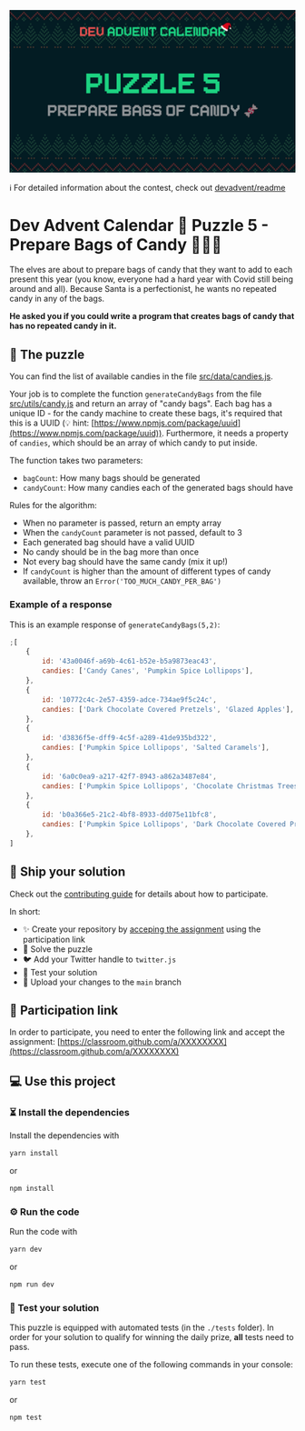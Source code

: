 ![](README.cover.jpg)

ℹ️ For detailed information about the contest, check out [devadvent/readme](https://github.com/devadvent/readme/)

# Dev Advent Calendar 🎅 Puzzle 5 - Prepare Bags of Candy 🍫🍬🍭

The elves are about to prepare bags of candy that they want to add to each present this year (you know, everyone had a hard year with Covid still being around and all).
Because Santa is a perfectionist, he wants no repeated candy in any of the bags.

**He asked you if you could write a program that creates bags of candy that has no repeated candy in it.**

## 🧩 The puzzle

You can find the list of available candies in the file [src/data/candies.js](src/data/candies.js).

Your job is to complete the function `generateCandyBags` from the file [src/utils/candy.js](src/utils/candy.js) and return an array of "candy bags".
Each bag has a unique ID - for the candy machine to create these bags, it's required that this is a UUID (💡 hint: [https://www.npmjs.com/package/uuid](https://www.npmjs.com/package/uuid)).
Furthermore, it needs a property of `candies`, which should be an array of which candy to put inside.

The function takes two parameters:

-   `bagCount`: How many bags should be generated
-   `candyCount`: How many candies each of the generated bags should have

Rules for the algorithm:

-   When no parameter is passed, return an empty array
-   When the `candyCount` parameter is not passed, default to 3
-   Each generated bag should have a valid UUID
-   No candy should be in the bag more than once
-   Not every bag should have the same candy (mix it up!)
-   If `candyCount` is higher than the amount of different types of candy available, throw an `Error('TOO_MUCH_CANDY_PER_BAG')`

### Example of a response

This is an example response of `generateCandyBags(5,2)`:

```javascript
;[
    {
        id: '43a0046f-a69b-4c61-b52e-b5a9873eac43',
        candies: ['Candy Canes', 'Pumpkin Spice Lollipops'],
    },
    {
        id: '10772c4c-2e57-4359-adce-734ae9f5c24c',
        candies: ['Dark Chocolate Covered Pretzels', 'Glazed Apples'],
    },
    {
        id: 'd3836f5e-dff9-4c5f-a289-41de935bd322',
        candies: ['Pumpkin Spice Lollipops', 'Salted Caramels'],
    },
    {
        id: '6a0c0ea9-a217-42f7-8943-a862a3487e84',
        candies: ['Pumpkin Spice Lollipops', 'Chocolate Christmas Trees'],
    },
    {
        id: 'b0a366e5-21c2-4bf8-8933-dd075e11bfc8',
        candies: ['Pumpkin Spice Lollipops', 'Dark Chocolate Covered Pretzels'],
    },
]
```

## 🚢 Ship your solution

Check out the [contributing guide](https://github.com/devadvent/readme/blob/main/CONTRIBUTING.md) for details about how to participate.

In short:

-   ✨ Create your repository by [acceping the assignment](https://classroom.github.com/a/XXXXXXXX) using the participation link
-   🧩 Solve the puzzle
-   🐦 Add your Twitter handle to `twitter.js`
-   🤖 Test your solution
-   🚀 Upload your changes to the `main` branch

## 🔗 Participation link

In order to participate, you need to enter the following link and accept the assignment:
[https://classroom.github.com/a/XXXXXXXX](https://classroom.github.com/a/XXXXXXXX)

## 💻 Use this project

### ⏳ Install the dependencies

Install the dependencies with

```bash
yarn install
```

or

```bash
npm install
```

### ⚙️ Run the code

Run the code with

```bash
yarn dev
```

or

```bash
npm run dev
```

### 🤖 Test your solution

This puzzle is equipped with automated tests (in the `./tests` folder). In order for your solution to qualify for winning the daily prize, **all** tests need to pass.

To run these tests, execute one of the following commands in your console:

```bash
yarn test
```

or

```bash
npm test
```
